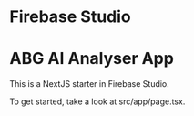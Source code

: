 # Firebase Studio
# ABG AI Analyser App

This is a NextJS starter in Firebase Studio.

To get started, take a look at src/app/page.tsx.
